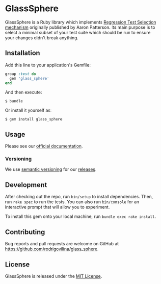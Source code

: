 # GlassSphere

GlassSphere is a Ruby library which implements 
[Regression Test Selection mechanism][1] originally published by Aaron
Patterson.
Its main purpose is to select a minimal subset of your test suite which should
be run to ensure your changes didn't break anything.

## Installation

Add this line to your application's Gemfile:

```ruby
group :test do
  gem 'glass_sphere'
end
```

And then execute:

    $ bundle

Or install it yourself as:

    $ gem install glass_sphere

## Usage

Please see our [official documentation][2].

### Versioning

We use [semantic versioning][3] for our [releases][4].

## Development

After checking out the repo, run `bin/setup` to install dependencies. Then, run
`rake spec` to run the tests. You can also run `bin/console` for an interactive
prompt that will allow you to experiment.

To install this gem onto your local machine, run `bundle exec rake install`.

## Contributing

Bug reports and pull requests are welcome on GitHub at
https://github.com/rodrigovilina/glass_sphere.

## License

GlassSphere is released under the
[MIT License](https://opensource.org/licenses/MIT).

[1]: https://tenderlovemaking.com/2015/02/13/predicting-test-failues.html
[2]: https://rodrigovilina.github.io/glass_sphere/
[3]: https://semver.org/
[4]: https://github.com/rodrigovilina/glass_sphere/releases
